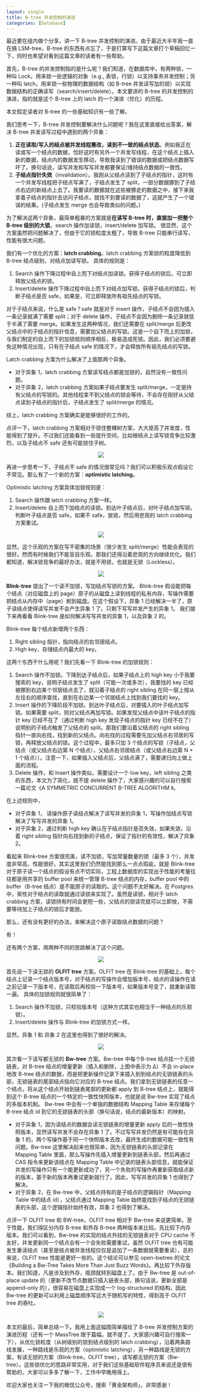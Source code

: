 ```yaml
---
layout: single
title: B-tree 并发控制的演进
categories: [Database]
---
```


最近要在组内做个分享，讲一下 B-tree 并发控制的演进。由于最近大半年我一直在搞 LSM-tree，B-tree 的东西有点忘了，于是打算写下这篇文章打个草稿回忆一下，同时也希望对看到这篇文章的读者有一些帮助。


首先，B-tree 的并发控制指的是什么呢？我们知道，在数据库中，有两种锁，一种叫 Lock，用来锁一些逻辑的对象（e.g., 表锁，行锁）以支持事务并发控制；另一种叫 latch，用来锁一些物理的数据结构（如 B-tree 并发读写加的锁）以实现数据结构的正确读写（search/insert/delete）。本文要讲的 B-tree 的并发控制的演进，指的就是这个 B-tree 上的 latch 的一个演进（优化）的历程。

本文假定读者对 B-tree 的一些基础知识有一些了解。

我们思考一下，B-tree 并发控制要解决什么问题呢？我在这里直接给出答案，解决 B-tree 并发读写过程中遇到的两个异象：

1. **正在读取/写入的结点被并发线程篡改，读到不一致的结点状态**。例如我正在读或写一个结点的数据，恰好这时有另外一个并发写线程，在这个结点上插入新的数据，结点内的数据发生移动，导致我读到了错误的数据或把结点数据写坏了。换句话说，读写并发和写写并发都要保证/维持结点数据的一致性。
2. **子结点指针失效**（invalidation）。我刚从父结点读到了子结点的指针，这时有一个并发写线程把子结点写满了，子结点发生了 split，一部分数据挪到了子结点右边的新结点上去了。我要读的数据就在这些被挪走的数据之中，接下来我拿着子结点的指针去访问子结点，就找不到要读的数据了，这就产生了一个错误的结果。(子结点发生 merge 也会导致类似的问题。)


为了解决这两个异象，最简单粗暴的方案就是**在读写 B-tree 时，直接加一把整个 B-tree 级别的大锁**。search 操作加读锁，insert/delete 加写锁。
很显然，这个方案虽然把问题解决了，但由于它的锁粒度太粗了，导致 B-tree 只能串行读写，性能有很大问题。

我们有一个优化的方案：**latch crabbing**。latch crabbing 方案锁的粒度降低到 B-tree 结点级别，对结点加读写锁。
具体的规则是：
1. Search 操作下降过程中自上而下对结点加读锁。获得子结点的锁后，可立即释放父结点的锁。
2. Insert/delete 操作下降过程中自上而下对结点加写锁。获得子结点的锁后，判断子结点是否 safe，如果是，可立即释放所有祖先结点的写锁。

对于子结点来说，什么是 safe？safe 就是对于 insert 操作，子结点不会因为插入一条记录就满了需要 split；对于 delete 操作，子结点不会因为删除一条记录就低于半满了需要 merge。如果发生这两种情况，我们还需要在 split/merge 后更改父结点中的子结点的指针信息，需要加父结点的写锁。这是一个自下而上的加锁，与我们制定的自上而下的加锁规则顺序相反，极易造成死锁。因此，我们必须要避免这种情况出现，只有在子结点 safe 的情况下，才会释放所有祖先结点的写锁。

Latch crabbing 方案为什么解决了上面那两个异象。
- 对于异象 1，latch crabbing 方案读写结点都是加锁的，自然没有一致性问题。
- 对于异象 2，latch crabbing 方案如果子结点要发生 split/merge，一定是持有父结点的写锁的。其他线程拿不到父结点的锁会等待，不会存在刚好从父结点读到子结点的指针后，子结点发生了 split/merge 的情况。

综上，latch crabbing 方案确实是能够很好的工作的。

点评一下，latch crabbing 方案相对于锁住整棵树方案，大大提高了并发度，性能得到了提升。不过我们还能看到一些提升空间，比如根结点上读写锁竞争比较激烈，以及子结点不 safe 还有可能锁住子树。

<p align="center">
    <img src="{{ site.url }}{{ site.baseurl }}/assets/images/2023-03-12-btree-concurrency-control/img.png">
</p>

再进一步思考一下，子结点不 safe 的情况很常见吗？我们可以积极乐观点假设它不常见。那么有了一个新的方案：**optimistic latching**。

Optimistic latching 方案具体加锁规则是：
1. Search 操作跟 latch crabbing 方案一样。
2. Insert/delete 自上而下加结点的读锁。到达叶子结点后，对叶子结点加写锁。判断叶子结点是否 safe。如果不 safe，放锁，然后用悲观的 latch crabbing 方案重试。

<p align="center">
    <img src="{{ site.url }}{{ site.baseurl }}/assets/images/2023-03-12-btree-concurrency-control/img_1.png">
</p>


显然，这个乐观的方案在写不密集的场景（很少发生 split/merge）性能会表现的很好。然而有时候我们不能盲目乐观。那我们还得沿着悲观的方向继续优化。我们都知道，解决锁竞争的最好办法，就是不用锁，也就是无锁（Lockless）。
<p align="center">
    <img src="{{ site.url }}{{ site.baseurl }}/assets/images/2023-03-12-btree-concurrency-control/img_2.png">
</p>


**Blink-tree** 提出了一个读不加锁，写加结点写锁的方案。
Blink-tree 假设能把每个结点（对应磁盘上的 page）原子的从磁盘上读到线程的私有内存，写操作需要把结点从内存中（page）刷到磁盘。在这个假设下，异象 1 已经解决一半了，原子读结点使得读写并发不会产生异象 1 了。只剩下写写并发产生的异象 1。
我们接下来再看看 Blink-tree 是如何解决写写并发的异象 1，以及异象 2 的。

Blink-tree 每个结点新增两个东西：
1. Right sibling 指针，指向结点的右邻居结点。
2. High key，存储结点内最大的 key。

这两个东西干什么用呢？我们先看一下 Blink-tree 的加锁规则：
1. Search 操作不加锁。下降到达子结点后，如果子结点上的 high key 小于我要搜索的 key，说明子结点发生了 split（可能一次或多次），我要找的 key 已经被挪到右边某个邻居结点去了，就沿着子结点的 right sibling 在同一层上按从左往右的顺序查找，直到在右边某一个邻居结点上找到我们要找的 key。
2. Insert 操作的下降阶段不加锁。到达叶子结点后，对要插入的叶子结点加写锁。如果需要 split，则对父结点再加写锁。如果发现父结点中该叶子结点的指针 key 已经不在了（通过判断 high key 发现子结点的指针 key 已经不在了）说明别的子结点触发了父结点的 split。那我们要沿着父结点的 right sibling 指针一直向右找，找到新的父结点。向右找的过程需要先加父结点右邻居的写锁，再释放父结点的锁。这个过程中，最多只加 3 个结点的写锁（子结点，父结点（或父结点右边第 N 个结点），父结点右邻居结点（或父结点右边第 N + 1 个结点））。注意一下，如果插入父结点后，父结点满了，需要递归向上做上面的流程。
3. Delete 操作，和 Insert 操作类似，需要设计一个 low key，left sibling 之类的东西，本文为了简化，就不提 delete 操作了，大家感兴趣的可以自行搜索一篇论文《A SYMMETRIC CONCURRENT B-TREE ALGORITHM 》。

在上述规则中，
- 对于异象 1， 读操作原子读结点解决了读写并发的异象 1，写操作加结点写锁解决了写写并发的异象 1。
- 对于异象 2，通过判断 high key 确认在子结点指针是否失效，如果失效，沿着 right sibling 指针向右找到新的子结点，保证了指针的有效性，解决了异象 2。

看起来 Blink-tree 方案很完美，读不加锁，写加常量数量的锁（最多 3 个），并发度非常高，性能很好。其实这里我们仍然能找到那么一点点瑕疵，就是 Blink-tree 对于原子读一个结点的假设有点不切实际，工程上数据库的实现出于性能的考量往往都是用共享的 buffer pool 来统一管理 B-tree 结点的内存，buffer pool 中的 buffer（B-tree 结点）是不能原子的读取的。这个问题不太好解决。在 Postgres 中，索性对于结点的读取就通过读锁来实现了。虽然是读锁，相对于 latch crabbing 方案，读锁持有时间会更短一些，父结点的锁读完就可以立即放，不需要等待加上子结点的锁后才能放。

那么，还有没有更好的办法，来解决这个原子读取结点数据的问题？

有！

还有两个方案，用两种不同的思路解决了这个问题。
<p align="center">
    <img src="{{ site.url }}{{ site.baseurl }}/assets/images/2023-03-12-btree-concurrency-control/olfit.png">
</p>

首先说一下读无锁的 **OLFIT tree** 方案。OLFIT tree 在 Blink-tree 的基础上，每个结点上记录一个结点版本号，对于结点的写操作会增加版本号，结点的读操作在读之前记录一下版本号，在读取后再校验一下版本号，如果版本号变了，就重新读取一遍。
具体的加锁规则就很简单了：
1. Search 操作不加锁，只校验版本号（这种方式其实也相当于一种结点的乐观锁）。
2. Insert/delete 操作与 Blink-tree 的加锁方式一样。

显然，异象 1 和 异象 2 在这里也得到了很好的解决。

<p align="center">
    <img src="{{ site.url }}{{ site.baseurl }}/assets/images/2023-03-12-btree-concurrency-control/img_3.png">
</p>


其次看一下读写都无锁的 **Bw-tree** 方案。Bw-tree 中每个B-tree 结点挂一个无锁链表，对 B-tree 结点的增量更新（插入和删除，上图中表示为 Δ）不会 in-place 地改 B-tree 结点的数据，而是把更新操作记录下来插入到到结点的无锁链表的头部，无锁链表的尾部结点指向它对应的 B-tree 结点。我们拿到无锁链表的任意一个结点，将从这个结点开始到链表尾部的更新都 apply 到 B-tree 结点上，就能得到这个 B-tree 结点的一个特定的一致性快照版本，也就是说 Bw-tree 实现了结点的多版本机制。
Bw-tree 中会有一个单独的数据结构 Mapping Table 来存储每个 B-tree 结点 id 到它的无锁链表的头部（换句话说，结点的最新版本）的映射。

- 对于异象 1，因为读结点的数据会读无锁链表的增量更新 apply 后的一致性快照版本，显然读写并发不会存在异象 1 了。不过写写并发仍然是有可能存在异象 1 的，两个写操作基于同一个快照版本去改，最终生成的数据可能一致性有问题。Bw-tree 这里解决起来也很简单，因为无锁链表的头部记录在 Mapping Table 里面，那么写操作先插入增量更新到链表头部，然后再通过 CAS 指令来更新该结点在 Mapping Table 中记录的链表头部信息，就能保证并发的写操作只有一个能更新成功了，另一个失败的写操作再重新获取结点新的版本，基于新的版本再重试更新就行了。因此，写写并发的异象 1 也得到了解决。
- 对于异象 2，在 Bw-tree 中，父结点持有的是子结点的逻辑指针（Mapping Table 中的结点 id），父结点通过 Mapping Table 始终能找到子结点的无锁链表的头部，这个逻辑指针始终有效，异象 2 也得到了解决。

点评一下 OLFIT tree 和 BW-tree，OLFIT tree 相对于 Bw-tree 来说更简单。至于性能，我们得区分内存 B-tree 和外存 B-tree 两种版本来比较。先比较下内存版本。我们可以看到，Bw-tree 的实现的结点外挂的无锁链表对于 CPU cache 不友好，并发更新同一个结点会有一个会失败需要重试，虽然 OLFIT tree 也有可能发生重读结点（甚至是结点被并发线程仅仅是追加了一条数据就需要重读），总的来说，OLFIT tree 性能是更好一些的。这个结论可以参见 open-bwtree 的论文《Building a Bw-Tree Takes More Than Just Buzz Words》。再比较下外存版本。我们知道，凡是涉及到外存，瓶颈就转到磁盘上了。由于 Bw-tree 是 out-of-place update 的（更新不改节点数据只插入链表头部，换句话说，更新全部是 append-only 的），很容易在磁盘上实现成一个 log-structured 的结构，因此 Bw-tree 的更新可以利用上磁盘顺序写远大于随机写的特性，得到高于 OLFIT tree 的吞吐。

<p align="center">
    <img src="{{ site.url }}{{ site.baseurl }}/assets/images/2023-03-12-btree-concurrency-control/img_4.png">
</p>

本文的最后，简单总结一下。我用上面这幅图简单描绘了 B-tree 并发控制方案的演进历程（还有一个 MassTree 限于篇幅，就不提了，大家感兴趣可自行搜索一下），从优化锁粒度（从树级别的锁到结点级别的 latch crabbing），沿着两条路线发展，一种路线是乐观的方案（optimistic latching），另一种路线是无锁的方案，有读无锁的方案（Blink-tree，OLFIT tree），读写都无锁的方案（Bw-tree）。这些锁优化的思路非常实用，对于我们这些基础软件程序员来说还是很有帮助的，大家可以多多了解一下，工作中早晚用得上。

欢迎大家也关注一下我的微信公众号，搜索「黄金架构师」，非常感谢！
